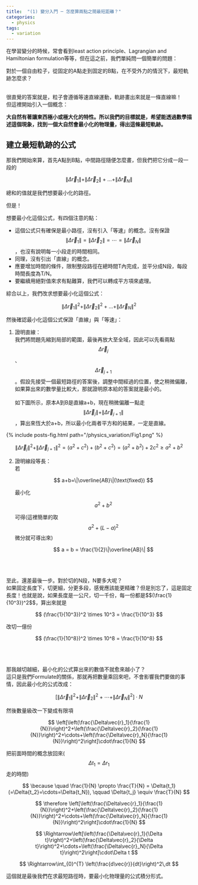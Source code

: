 ```yaml
---
title:  "(1) 變分入門 ─ 怎麼算兩點之間最短距離？"
categories:
  - physics
tags:
  - variation
---
```



在學習變分的時候，常會看到least action principle、Lagrangian and Hamiltonian formulation等等，但在這之前，我們單純問一個簡單的問題：

對於一個自由粒子，從固定的A點走到固定的B點，在不受外力的情況下，最短軌跡怎麼求？

<br>
很直覺的答案就是，粒子會遵循等速直線運動，軌跡畫出來就是一條直線嘛！

<br>
但這裡開始引入一個概念：

**大自然有著讓東西極小或極大化的特性。所以我們的目標就是，希望能透過數學描述這個現象，找到一個大自然會最小化的物理量，得出這條最短軌跡。**



## 建立最短軌跡的公式

那我們開始來算，首先A點到B點，中間路徑隨便怎麼畫，但我們把它分成一段一段的

$$
\|\Delta\vec{r}_1\|+\|\Delta\vec{r}_2\|+...+\|\Delta\vec{r}_N\|
$$

總和的值就是我們想要最小化的路徑。

但是！

想要最小化這個公式，有四個注意的點：

- 這個公式只有確保是最小路徑，沒有引入「等速」的概念。沒有保證 $$\|\Delta\vec{r}_1\| = \|\Delta\vec{r}_2\| = \cdots = \|\Delta\vec{r}_N\|$$，也沒有說明每一小段走的時間相同。
- 同理，沒有引出「直線」的概念。
- 應要增加時間的條件，限制整段路徑在總時間T內完成，並平分成N段，每段時間長度為T/N。
- 要繼續用絕對值來求有點難算，我們可以轉成平方項來處理。

綜合以上，我們改求想要最小化這個公式：

$$
\|\Delta\vec{r}_1\|^2+\|\Delta\vec{r}_2\|^2+...+\|\Delta\vec{r}_N\|^2
$$

然後確認最小化這個公式保證「直線」與「等速」：

1. 證明直線：\
   我們將問題先縮到局部的範圍，最後再放大至全域，因此可以先看兩點 $$\Delta\vec{r}_j$$、$$\Delta\vec{r}_{j+1}$$。假設先接受一個最短路徑的答案後，調整中間經過的位置，使之稍微偏離，如果算出來的數學量比較大，那就證明原本給的答案就是最小的。\
   \
   如下圖所示，原本A到B是直線a+b，現在稍微偏離一點走$$\|\Delta\vec{r}_j\|+\|\Delta\vec{r}_{j+1}\|$$，算出來恆大於a+b，所以最小化兩者平方和的結果，一定是直線。

{% include posts-fig.html path="/physics_variation/Fig1.png" %}

   $$
   \|\Delta\vec{r}_j\|^2+\|\Delta\vec{r}_{j+1}\|^2=(a^2+c^2)+(b^2+c^2) = (a^2+b^2)+2c^2 \geq a^2+b^2
   $$

2. 證明線段等長：\
   若

   $$
   a+b=\|\overline{AB}\|(\text{fixed})
   $$

   最小化

   $$
   a^2+b^2
   $$

   可得(這裡簡單的取$$a^2+(L-a)^2$$微分就可導出來)

   $$
   a = b = \frac{1}{2}\|\overline{AB}\|
   $$



<br>
<br>
<br>
至此，還差最後一步。對於切的N段，N要多大呢？

<br>
如果固定長度下，切更細，分更多段，感覺應該能更精確？但是別忘了，這是固定長度！也就是說，如果長度是一公尺，切一千份，每一份都是$$(\frac{1}{10^3})^2$$，算出來就是

$$
(\frac{1}{10^3})^2 \times 10^3 = \frac{1}{10^3}
$$

改切一億份

$$
(\frac{1}{10^8})^2 \times 10^8 = \frac{1}{10^8}
$$

<br>
<br>
<br>
那我越切越細，最小化的公式算出來的數值不就愈來越小了？

<br>
這只是我們Formulate的關係，那就再把數量乘回來吧，不會影響我們要做的事情，因此最小化的公式改成：

$$
\left[\|\Delta\vec{r}_1\|^2+\|\Delta\vec{r}_2\|^2+\cdots+\|\Delta\vec{r}_N\|^2\right] \cdot {N}
$$

然後數量級改一下變成有限項

$$
\left[\left(\frac{\Delta\vec{r}_1}{\frac{1}{N}}\right)^2+\left(\frac{\Delta\vec{r}_2}{\frac{1}{N}}\right)^2+\cdots+\left(\frac{\Delta\vec{r}_N}{\frac{1}{N}}\right)^2\right]\cdot\frac{1}{N}
$$

把前面時間的概念放回來($$\Delta{t_1} = \Delta{r_1}$$ 走的時間)

$$
\because \quad \frac{1}{N} \propto \frac{T}{N} = \Delta{t_1}(=\Delta{t_2}=\cdots=\Delta{t_N}), \qquad	\Delta{t_j} \equiv \frac{T}{N}
$$

$$
\therefore \left[\left(\frac{\Delta\vec{r}_1}{\frac{1}{N}}\right)^2+\left(\frac{\Delta\vec{r}_2}{\frac{1}{N}}\right)^2+\cdots+\left(\frac{\Delta\vec{r}_N}{\frac{1}{N}}\right)^2\right]\cdot\frac{1}{N}
$$

$$
\Rightarrow\left[\left(\frac{\Delta\vec{r}_1}{\Delta t}\right)^2+\left(\frac{\Delta\vec{r}_2}{\Delta t}\right)^2+\cdots+\left(\frac{\Delta\vec{r}_N}{\Delta t}\right)^2\right]\cdot\Delta t
$$

$$
\Rightarrow\int_{0}^{T} \left(\frac{d\vec{r}}{dt}\right)^2\,dt
$$

這個就是最後我們在求最短路徑時，要最小化物理量的公式積分形式。

<br>
<br>


